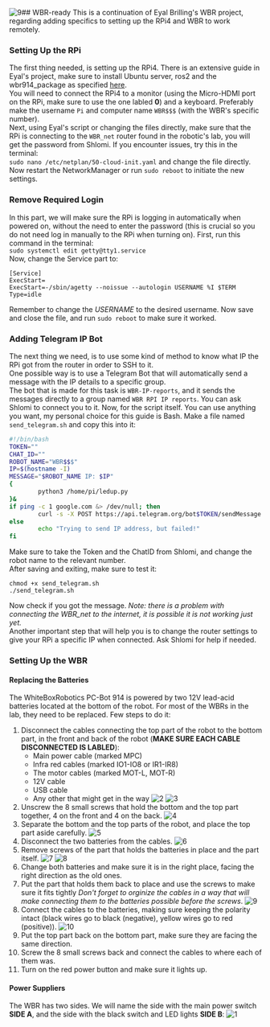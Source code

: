 ![9](https://github.com/ShlomiShatz/WBR-ready/assets/86709272/d4adde68-ad84-45c6-a7a5-96f31f2b969d)## WBR-ready
This is a continuation of Eyal Brilling's WBR project, regarding adding specifics to setting up the RPi4 and WBR to work remotely.

### Setting Up the RPi
The first thing needed, is setting up the RPi4. There is an extensive guide in Eyal's project, make sure to install Ubuntu server, ros2 and the wbr914_package as specified [here](https://github.com/EyalBrilling/914-PC-BOT-integration-with-raspberry-pi-4-and-ROS2/blob/main/docs/raspberry_pi_setup.md).  
You will need to connect the RPi4 to a monitor (using the Micro-HDMI port on the RPi, make sure to use the one labled **0**) and a keyboard. Preferably make the username `Pi` and computer name `WBR$$$` (with the WBR's specific number).  
Next, using Eyal's script or changing the files directly, make sure that the RPi is connecting to the `WBR_net` router found in the robotic's lab, you will get the password from Shlomi.
If you encounter issues, try this in the terminal:  
`sudo nano /etc/netplan/50-cloud-init.yaml` and change the file directly.  
Now restart the NetworkManager or run `sudo reboot` to initiate the new settings.  

### Remove Required Login
In this part, we will make sure the RPi is logging in automatically when powered on, without the need to enter the password (this is crucial so you do not need log in manually to the RPi when turning on).
First, run this command in the terminal:  
`sudo systemctl edit getty@tty1.service`  
Now, change the Service part to:
```
[Service]
ExecStart=
ExecStart=-/sbin/agetty --noissue --autologin USERNAME %I $TERM
Type=idle
```
Remember to change the *USERNAME* to the desired username.
Now save and close the file, and run `sudo reboot` to make sure it worked.

### Adding Telegram IP Bot
The next thing we need, is to use some kind of method to know what IP the RPi got from the router in order to SSH to it.  
One possible way is to use a Telegram Bot that will automatically send a message with the IP details to a specific group.  
The bot that is made for this task is `WBR-IP-reports`, and it sends the messages directly to a group named `WBR RPI IP reports`. You can ask Shlomi to connect you to it. Now, for the script itself. You can use anything you want, my personal choice for this guide is Bash. Make a file named `send_telegram.sh` and copy this into it:  
```bash
#!/bin/bash
TOKEN=""
CHAT_ID=""
ROBOT_NAME="WBR$$$"
IP=$(hostname -I)
MESSAGE="$ROBOT_NAME IP: $IP"
{
        python3 /home/pi/ledup.py
}&
if ping -c 1 google.com &> /dev/null; then
        curl -s -X POST https://api.telegram.org/bot$TOKEN/sendMessage -d chat_id=$CHAT_ID -d text="$MESSAGE" > /dev/null
else
        echo "Trying to send IP address, but failed!"
fi
```
Make sure to take the Token and the ChatID from Shlomi, and change the robot name to the relevant number.  
After saving and exiting, make sure to test it:  
```
chmod +x send_telegram.sh
./send_telegram.sh
```
Now check if you got the message. *Note: there is a problem with connecting the WBR_net to the internet, it is possible it is not working just yet.*  
Another important step that will help you is to change the router settings to give your RPi a specific IP when connected. Ask Shlomi for help if needed.  

### Setting Up the WBR
#### Replacing the Batteries
The WhiteBoxRobotics PC-Bot 914 is powered by two 12V lead-acid batteries located at the bottom of the robot. For most of the WBRs in the lab, they need to be replaced. Few steps to do it:
1. Disconnect the cables connecting the top part of the robot to the bottom part, in the front and back of the robot (**MAKE SURE EACH CABLE DISCONNECTED IS LABLED**):
   - Main power cable (marked MPC)
   - Infra red cables (marked IO1-IO8 or IR1-IR8)
   - The motor cables (marked MOT-L, MOT-R)
   - 12V cable
   - USB cable
   - Any other that might get in the way
![2](https://github.com/ShlomiShatz/WBR-ready/assets/86709272/9b3e7ef3-3ecb-46a6-8187-8284486f987f)
![3](https://github.com/ShlomiShatz/WBR-ready/assets/86709272/94fa45ea-7ea5-44ef-8840-12cc0255f1e0)
2. Unscrew the 8 small screws that hold the bottom and the top part together, 4 on the front and 4 on the back.
![4](https://github.com/ShlomiShatz/WBR-ready/assets/86709272/933d1b55-3560-4b49-a3fd-4461e1affb0c)
3. Separate the bottom and the top parts of the robot, and place the top part aside carefully.
![5](https://github.com/ShlomiShatz/WBR-ready/assets/86709272/d52ee74d-ac07-4c1c-b7a1-f6e7df4cfb48)
4. Disconnect the two batteries from the cables.
![6](https://github.com/ShlomiShatz/WBR-ready/assets/86709272/06997c57-c566-4373-a648-fc667a3580e9)
5. Remove screws of the part that holds the batteries in place and the part itself.
![7](https://github.com/ShlomiShatz/WBR-ready/assets/86709272/45daa7f3-b661-429f-8ae3-5dc5bbd8317a)
![8](https://github.com/ShlomiShatz/WBR-ready/assets/86709272/39d69316-0c50-46c8-a0d4-0ac1a1540a75)
6. Change both batteries and make sure it is in the right place, facing the right direction as the old ones.
7. Put the part that holds them back to place and use the screws to make sure it fits tightly *Don't forget to orginize the cables in a way that will make connecting them to the batteries possible before the screws*.
![9](https://github.com/ShlomiShatz/WBR-ready/assets/86709272/413c17a3-adad-467e-801d-27d0a88c8d4c)
8. Connect the cables to the batteries, making sure keeping the polarity intact (black wires go to black (negative), yellow wires go to red (positive)).
![10](https://github.com/ShlomiShatz/WBR-ready/assets/86709272/9f944824-6e60-43b6-8dac-a0fab1b5aa8e)
9. Put the top part back on the bottom part, make sure they are facing the same direction.
10. Screw the 8 small screws back and connect the cables to where each of them was.
11. Turn on the red power button and make sure it lights up.
#### Power Suppliers
The WBR has two sides. We will name the side with the main power switch **SIDE A**, and the side with the black switch and LED lights **SIDE B**:
![1](https://github.com/ShlomiShatz/WBR-ready/assets/86709272/d28adfaf-763f-4ae3-8e9e-fd0293a38e47)
